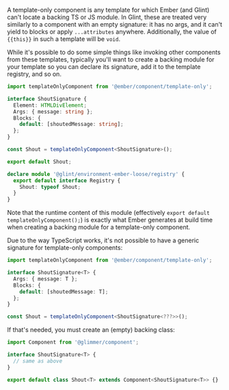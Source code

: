 A template-only component is any template for which Ember (and Glint) can't locate a backing TS or JS module. In Glint, these are treated very similarly to a component with an empty signature: it has no args, and it can't yield to blocks or apply `...attributes` anywhere. Additionally, the value of `{{this}}` in such a template will be `void`.

While it's possible to do some simple things like invoking other components from these templates, typically you'll want to create a backing module for your template so you can declare its signature, add it to the template registry, and so on.

```typescript
import templateOnlyComponent from '@ember/component/template-only';

interface ShoutSignature {
  Element: HTMLDivElement;
  Args: { message: string };
  Blocks: {
    default: [shoutedMessage: string];
  };
}

const Shout = templateOnlyComponent<ShoutSignature>();

export default Shout;

declare module '@glint/environment-ember-loose/registry' {
  export default interface Registry {
    Shout: typeof Shout;
  }
}
```

Note that the runtime content of this module (effectively `export default templateOnlyComponent();`) is exactly what Ember generates at build time when creating a backing module for a template-only component.

Due to the way TypeScript works, it's not possible to have a generic signature for template-only components:

```typescript
import templateOnlyComponent from '@ember/component/template-only';

interface ShoutSignature<T> {
  Args: { message: T };
  Blocks: {
    default: [shoutedMessage: T];
  };
}

const Shout = templateOnlyComponent<ShoutSignature<???>>();
```

If that's needed, you must create an (empty) backing class:

```typescript
import Component from '@glimmer/component';

interface ShoutSignature<T> {
  // same as above
}

export default class Shout<T> extends Component<ShoutSignature<T>> {}
```
